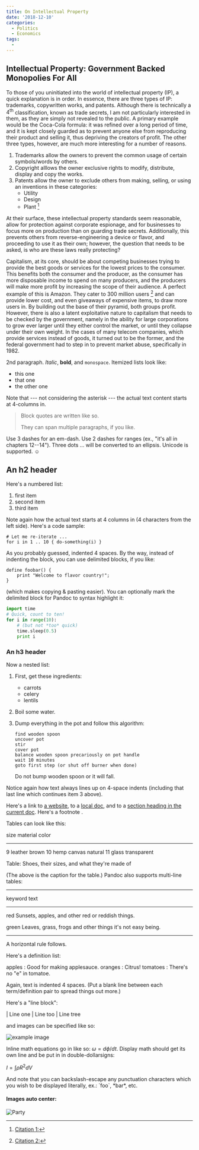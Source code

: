```yaml
---
title: On Intellectual Property
date: '2018-12-10'
categories:
  - Politics
  - Economics
tags:
  -  
---
```


## Intellectual Property: Government Backed Monopolies For All

To those of you uninitiated into the world of intellectual property (IP), a quick explanation is in order. In essence, there are three types of IP: trademarks, copywritten works, and patents. Although there is technically a $4^\mathrm{th}$ classification, known as trade secrets, I am not particularly interested in them, as they are simply not revealed to the public. A primary example would be the Coca-Cola formula: it was refined over a long period of time, and it is kept closely guarded as to prevent anyone else from reproducing their product and selling it, thus depriving the creators of profit. The other three types, however, are much more interesting for a number of reasons.

 1. Trademarks allow the owners to prevent the common usage of certain symbols/words by others. 
 2. Copyright alllows the owner exclusive rights to modify, distribute, display and copy the works.
 3. Patents allow the owner to exclude others from making, selling, or using an inventions in these categories:
      * Utility 
      * Design 
      * Plant [^1]

[^1]: [Citation 1:](https://www.upcounsel.com/intellectual-property-protection)

At their surface, these intellectual property standards seem reasonable, allow for protection against corporate espionage, and for businesses to focus more on production than on guarding trade secrets. Additionally, this prevents others from reverse-engineering a device or flavor, and proceeding to use it as their own; however, the question that needs to be asked, is who are these laws really protecting?

Capitalism, at its core, should be about competing businesses trying to provide the best goods or services for the lowest prices to the consumer. This benefits both the consumer and the producer, as the consumer has more disposable income to spend on many producers, and the producers will make more profit by increasing the scope of their audience. A perfect example of this is Amazon. They cater to 300 million users [^2] and can provide lower cost, and even giveaways of expensive items, to draw more users in. By building out the base of their pyramid, both groups profit. However, there is also a latent exploitative nature to capitalism that needs to be checked by the government, namely in the ability for large corporations to grow ever larger until they either control the market, or until they collapse under their own weight. In the cases of many telecom companies, which provide services instead of goods, it turned out to be the former, and the federal government had to step in to prevent market abuse, specifically in 1982.


[^2]: [Citation 2:](https://expandedramblings.com/index.php/amazon-statistics/)

2nd paragraph. *Italic*, **bold**, and `monospace`. Itemized lists
look like:

  * this one
  * that one
  * the other one

Note that --- not considering the asterisk --- the actual text
content starts at 4-columns in.

> Block quotes are
> written like so.
>
> They can span multiple paragraphs,
> if you like.

Use 3 dashes for an em-dash. Use 2 dashes for ranges (ex., "it's all
in chapters 12--14"). Three dots ... will be converted to an ellipsis.
Unicode is supported. ☺



An h2 header
------------

Here's a numbered list:

 1. first item
 2. second item
 3. third item

Note again how the actual text starts at 4 columns in (4 characters
from the left side). Here's a code sample:

    # Let me re-iterate ...
    for i in 1 .. 10 { do-something(i) }

As you probably guessed, indented 4 spaces. By the way, instead of
indenting the block, you can use delimited blocks, if you like:

~~~
define foobar() {
    print "Welcome to flavor country!";
}
~~~

(which makes copying & pasting easier). You can optionally mark the
delimited block for Pandoc to syntax highlight it:

~~~python
import time
# Quick, count to ten!
for i in range(10):
    # (but not *too* quick)
    time.sleep(0.5)
    print i
~~~



### An h3 header ###

Now a nested list:

 1. First, get these ingredients:

      * carrots
      * celery
      * lentils

 2. Boil some water.

 3. Dump everything in the pot and follow
    this algorithm:

        find wooden spoon
        uncover pot
        stir
        cover pot
        balance wooden spoon precariously on pot handle
        wait 10 minutes
        goto first step (or shut off burner when done)

    Do not bump wooden spoon or it will fall.

Notice again how text always lines up on 4-space indents (including
that last line which continues item 3 above).

Here's a link to [a website](http://foo.bar), to a [local
doc](local-doc.html), and to a [section heading in the current
doc](#an-h2-header). Here's a footnote .


Tables can look like this:

size  material      color
----  ------------  ------------
9     leather       brown
10    hemp canvas   natural
11    glass         transparent

Table: Shoes, their sizes, and what they're made of

(The above is the caption for the table.) Pandoc also supports
multi-line tables:

--------  -----------------------
keyword   text
--------  -----------------------
red       Sunsets, apples, and
          other red or reddish
          things.

green     Leaves, grass, frogs
          and other things it's
          not easy being.
--------  -----------------------

A horizontal rule follows.

Here's a definition list:

apples
  : Good for making applesauce.
oranges
  : Citrus!
tomatoes
  : There's no "e" in tomatoe.

Again, text is indented 4 spaces. (Put a blank line between each
term/definition pair to spread things out more.)

Here's a "line block":

| Line one
|   Line too
| Line tree

and images can be specified like so:

![example image](example-image.jpg "An exemplary image")

Inline math equations go in like so: $\omega = d\phi / dt$. Display
math should get its own line and be put in in double-dollarsigns:

$I = \int \rho R^{2} dV$

And note that you can backslash-escape any punctuation characters
which you wish to be displayed literally, ex.: \`foo\`, \*bar\*, etc.

#### Images auto center:

![Party](http://emojis.slackmojis.com/emojis/images/1475875185/1223/party-dinosaur.gif?1475875185)

